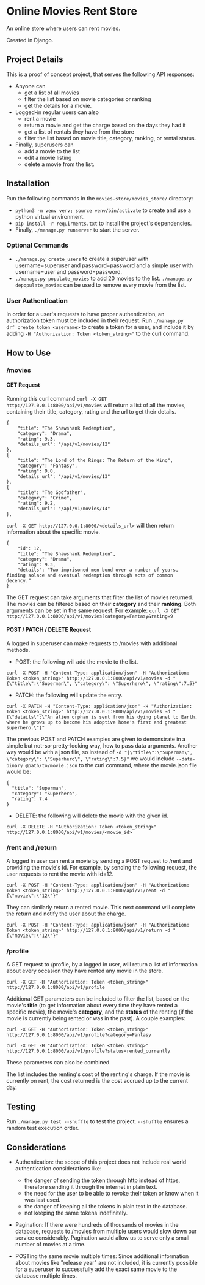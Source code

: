 # Online Movies Rent Store

An online store where users can rent movies. 

Created in Django.

## Project Details

This is a proof of concept project, that serves the following API responses:
- Anyone can
  - get a list of all movies
  - filter the list based on movie categories or ranking
  - get the details for a movie.   
- Logged-in regular users can also
  - rent a movie
  - return a movie and get the charge based on the days they had it
  - get a list of rentals they have from the store
  - filter the list based on movie title, category, ranking, or rental status.
- Finally, superusers can
  - add a movie to the list
  - edit a movie listing
  - delete a movie from the list.

## Installation

Run the following commands in the `movies-store/movies_store/` directory:
- `python3 -m venv venv; source venv/bin/activate` to create and use a python virtual environment.
- `pip install -r requirments.txt` to install the project's dependencies.
- Finally, `./manage.py runserver` to start the server.

### Optional Commands

- `./manage.py create_users` to create a superuser with username=superuser and password=password and a simple user with username=user and password=password.
- `./manage.py populate_movies` to add 20 movies to the list. `./manage.py depopulate_movies` can be used to remove every movie from the list.

### User Authentication

In order for a user's requests to have proper authentication, an authorization token must be included in their request. 
Run `./manage.py drf_create_token <username>` to create a token for a user, and include it by adding 
`-H "Authorization: Token <token_string>"` to the curl command.

## How to Use

### /movies

#### GET Request
Running this curl command ```curl -X GET http://127.0.0.1:8000/api/v1/movies``` will return a list of all the movies, containing their title, 
category, rating and the url to get their details.

```
{
    "title": "The Shawshank Redemption",
    "category": "Drama",
    "rating": 9.3,
    "details_url": "/api/v1/movies/12"
},
{
    "title": "The Lord of the Rings: The Return of the King",
    "category": "Fantasy",
    "rating": 9.0,
    "details_url": "/api/v1/movies/13"
},
{
    "title": "The Godfather",
    "category": "Crime",
    "rating": 9.2,
    "details_url": "/api/v1/movies/14"
},
```
`curl -X GET http://127.0.0.1:8000/<details_url>` will then return information about the specific movie.
```
{
    "id": 12,
    "title": "The Shawshank Redemption",
    "category": "Drama",
    "rating": 9.3,
    "details": "Two imprisoned men bond over a number of years, finding solace and eventual redemption through acts of common decency."
}
```

The GET request can take arguments that filter the list of movies returned. The movies can be filtered based on their **category** and their **ranking**.
Both arguments can be set in the same request.
For example: ```curl -X GET http://127.0.0.1:8000/api/v1/movies?category=Fantasy&rating=9```

#### POST / PATCH / DELETE Request

A logged in superuser can make requests to /movies with additional methods.

- POST: the following will add the movie to the list.
```
curl -X POST -H "Content-Type: application/json" -H "Authorization: Token <token_string>" http://127.0.0.1:8000/api/v1/movies -d "{\"title\":\"Superman\", \"category\": \"Superhero\", \"rating\":7.5}"
``` 

- PATCH: the following will update the entry. 
```
curl -X PATCH -H "Content-Type: application/json" -H "Authorization: Token <token_string>" http://127.0.0.1:8000/api/v1/movies -d "{\"details\":\"An alien orphan is sent from his dying planet to Earth, where he grows up to become his adoptive home's first and greatest superhero.\"}"
``` 

The previous POST and PATCH examples are given to demonstrate in a simple but not-so-pretty-looking way, how to pass data arguments. Another way would be with a json file, so instead of `-d "{\"title\":\"Superman\", \"category\": \"Superhero\", \"rating\":7.5}"` we would include
`--data-binary @path/to/movie.json` to the curl command, where the movie.json file would be:
```
{
  "title": "Superman",
  "category": "Superhero",
  "rating": 7.4
}
```

- DELETE: the following will delete the movie with the given id.
```
curl -X DELETE -H "Authorization: Token <token_string>" http://127.0.0.1:8000/api/v1/movies/<movie_id>
``` 
 
### /rent and /return

A logged in user can rent a movie by sending a POST request to /rent and providing the movie's id. For example, by sending the following request, the user requests to rent the movie with id=12.
```
curl -X POST -H "Content-Type: application/json" -H "Authorization: Token <token_string>" http://127.0.0.1:8000/api/v1/rent -d "{\"movie\":\"12\"}"
```

They can similarly return a rented movie. This next command will complete the return and notify the user about the charge.
```
curl -X POST -H "Content-Type: application/json" -H "Authorization: Token <token_string>" http://127.0.0.1:8000/api/v1/return -d "{\"movie\":\"12\"}"
```

### /profile

A GET request to /profile, by a logged in user, will return a list of information about every occasion they have rented any movie in the store.
```
curl -X GET -H "Authorization: Token <token_string>" http://127.0.0.1:8000/api/v1/profile
```

Additional GET parameters can be included to filter the list, based on the movie's **title** (to get information about every time they have rented a specific movie), the movie's **category**, and the **status** of the renting (if the movie is currently being rented or was in the past).
A couple examples:
```
curl -X GET -H "Authorization: Token <token_string>" http://127.0.0.1:8000/api/v1/profile?category=Fantasy
```
```
curl -X GET -H "Authorization: Token <token_string>" http://127.0.0.1:8000/api/v1/profile?status=rented_currently
```

These parameters can also be combined.

The list includes the renting's cost of the renting's charge. If the movie is currently on rent, the cost returned is the cost accrued up to the current day.

## Testing

Run `./manage.py test --shuffle` to test the project. `--shuffle` ensures a random test execution order.

## Considerations
- Authentication: the scope of this project does not include real world authentication considerations like:
  - the danger of sending the token through http instead of https, therefore sending it through the internet in plain text.
  - the need for the user to be able to revoke their token or know when it was last used.
  - the danger of keeping all the tokens in plain text in the database.
  - not keeping the same tokens indefinitely.

- Pagination: If there were hundreds of thousands of movies in the database, requests to /movies from multiple users would slow down our service considerably. Pagination would allow us to serve only a small number of movies at a time.  

- POSTing the same movie multiple times: Since additional information about movies like "release year" are not included, it is currently possible for a superuser to successfully add the exact same movie to the database multiple times. 
